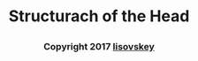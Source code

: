 # <p align="center">Structurach of the Head</p>
### <p align="center">Copyright 2017 [lisovskey](https://vk.com/lisovskey)</p>
